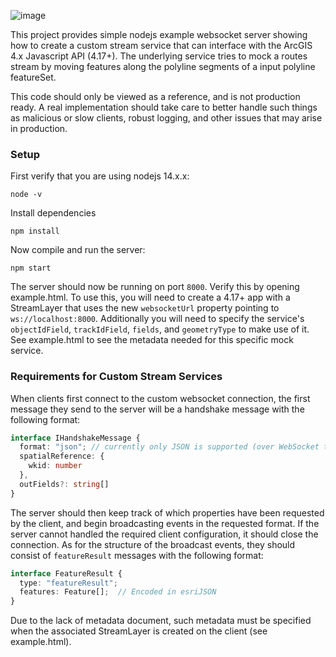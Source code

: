 ![image](https://github.com/user-attachments/assets/98652383-bad1-4f89-9ee1-687cdf85a0f7)

This project provides simple nodejs example websocket server showing how to create a custom stream service that can interface with the ArcGIS 4.x Javascript API (4.17+). The underlying service tries to mock a routes stream by moving features along the polyline segments of a input polyline featureSet.

This code should only be viewed as a reference, and is not production ready. A real implementation should take care to better handle such things as malicious or slow clients, robust logging, and other issues that may arise in production. 

### Setup 
First verify that you are using nodejs 14.x.x: 
```
node -v
```

Install dependencies 
```
npm install
```

Now compile and run the server: 
```
npm start 
```

The server should now be running on port `8000`. Verify this by opening example.html. To use this, you will need to create a 4.17+ app with a StreamLayer that uses the new `websocketUrl` property pointing to `ws://localhost:8000`. Additionally you will need to specify the service's `objectIdField`, `trackIdField`, `fields`, and `geometryType` to make use of it. See example.html to see the metadata needed for this specific mock service. 


### Requirements for Custom Stream Services
When clients first connect to the custom websocket connection, the first message they send to the server will be a  handshake message with the following format: 

```ts
interface IHandshakeMessage {
  format: "json"; // currently only JSON is supported (over WebSocket text frames only)
  spatialReference: {
    wkid: number
  },
  outFields?: string[]
}
```

The server should then keep track of which properties have been requested by the client, and begin broadcasting events in the requested format. If the server cannot handled the required client configuration, it should close the connection. As for the structure of the broadcast events, they should consist of `featureResult` messages with the following format: 

```ts
interface FeatureResult {
  type: "featureResult";
  features: Feature[];  // Encoded in esriJSON
}
```

Due to the lack of metadata document, such metadata must be specified when the associated StreamLayer is created on the client (see example.html). 
